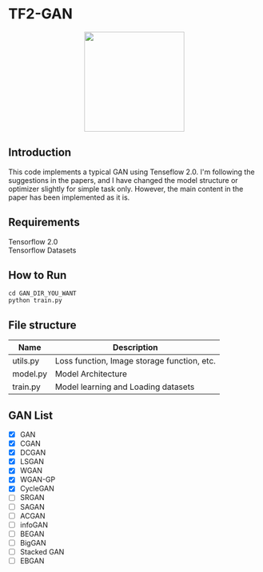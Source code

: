 # TF2-GAN 
<p align="center">
    <img src="https://pbs.twimg.com/profile_images/1103339571977248768/FtFnqC38_400x400.png" width="200"\>
</p>

## Introduction
This code implements a typical GAN using Tenseflow 2.0. 
I'm following the suggestions in the papers, and I have changed the model structure or optimizer slightly for simple task only. 
However, the main content in the paper has been implemented as it is.

## Requirements
Tensorflow 2.0<br>
Tensorflow Datasets

## How to Run 
```
cd GAN_DIR_YOU_WANT
python train.py
```

## File structure
| Name     | Description                                 |
|----------|---------------------------------------------|
| utils.py | Loss function, Image storage function, etc. |
| model.py | Model Architecture                          |
| train.py | Model learning and Loading datasets         |

## GAN List
- [X] GAN
- [X] CGAN
- [X] DCGAN
- [X] LSGAN
- [X] WGAN
- [X] WGAN-GP 
- [X] CycleGAN
- [ ] SRGAN
- [ ] SAGAN
- [ ] ACGAN
- [ ] infoGAN
- [ ] BEGAN
- [ ] BigGAN
- [ ] Stacked GAN
- [ ] EBGAN
